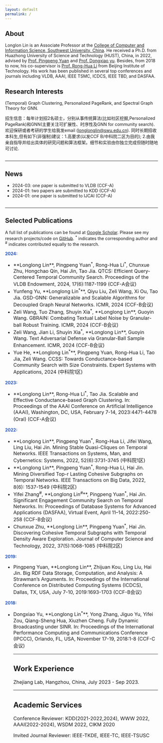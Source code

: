 ```yaml
---
layout: default
permalink: /
---
```


## About
Longlon Lin is an Associate Professor at the [College of Computer and Information Science, Southwest University, China](http://cis.swu.edu.cn/info/1014/2195.htm). He received  a Ph.D. from Huazhong University of Science and Technology (HUST), China, in 2022, advised by [Prof. Pingpeng Yuan](http://faculty.hust.edu.cn/ppyuan/zh_CN/index/1624441/list/index.htm) and [Prof. Dongxiao yu](https://www.cs.sdu.edu.cn/info/1070/5367.htm). Besides, from 2018 to now, his co-supervisor is [Prof. Rong-Hua Li](https://ronghuali.github.io/ronghuali.html) from Beijing Institute of Technology. His work has been published in several top conferences and journals  including VLDB, AAAI, IEEE TSMC, ICDCS, IEEE TBD, and DASFAA.  

## Research Interests
 (Temporal) Graph Clustering, Personalized PageRank, and Spectral Graph Theory for GNN. 

招生信息：每年计划招2名硕士，分别从事传统算法(比如社区挖掘,Personalized PageRank)和GNN(主要关注可扩展性、时序性及GNN for community search). 欢迎保研或者考研的学生给我发email (longlonglin@swu.edu.cn). 同时长期招收本科生,但有如下(非强制)建议：1.高要求(以发CCF B/中科院二区为目的); 2.由我亲自指导并给出具体的研究问题和算法框架。细节和实验由你独立完成但随时随地可讨论.
<br><br>

___
## News
* 2024-03: one paper is submitted to VLDB  (CCF-A)
* 2024-01: two papers are submitted to KDD  (CCF-A)
* 2024-01: one paper is submitted to IJCAI  (CCF-A)
<br><br>

___
## Selected Publications
A full list of publications can be found at [Google Scholar](https://scholar.lanfanshu.cn/citations?user=TgqGrv3_ytYC&hl=zh-CN&oi=ao). Please see my research projects/code on [GitHub](https://github.com/longlonglin). <sup>*</sup> indicates the corresponding author and <sup>#</sup> indicates contributed equally to the research.
<br><be>

   <p> <b> <font color="#2554C7">2024:</font> </b> </p>
<font size="3"> 
<ul>

<li>
**Longlong Lin**, Pingpeng Yuan<sup>*</sup>, Rong-Hua Li<sup>*</sup>, Chunxue Zhu, Hongchao Qin, Hai Jin, Tao Jia. QTCS: Efficient Query-Centered Temporal Community Search. Proceedings of the VLDB Endowment, 2024, 17(6):1187-1199 (CCF-A会议)
</li>	

<li>
Yunfeng Yu, **Longlong Lin<sup>*</sup>**, Qiyu Liu, Zeli Wang, Xi Ou, Tao Jia. GSD-GNN: Generalizable and Scalable Algorithms for Decoupled Graph Neural Networks. ICMR, 2024 (CCF-B会议)
</li>	


<li>
Zeli Wang, Tuo Zhang, Shuyin Xia<sup>*</sup>, **Longlong Lin**, Guoyin Wang. GBRAIN: Combating Textual Label Noise by Granular-ball Robust Training. ICMR, 2024 (CCF-B会议) 
</li>	


<li>
Zeli Wang, Jian Li, Shuyin Xia<sup>*</sup>, **Longlong Lin**, Guoyin Wang. Text Adversarial Defense via Granular-Ball Sample Enhancement. ICMR, 2024 (CCF-B会议)
</li>	


<li>
Yue He, **Longlong Lin<sup>*</sup>**, Pingpeng Yuan, Rong-Hua Li, Tao Jia, Zeli Wang. CCSS: Towards Conductance-based Community Search with Size Constraints. Expert Systems with Applications, 2024 (中科院1区)
</li>	




  
   </ul>
</font>


   <p> <b> <font color="#2554C7">2023:</font> </b> </p>
<font size="3"> 
<ul>


<li>
**Longlong Lin**, Rong-Hua Li<sup>*</sup>, Tao Jia. Scalable and Effective Conductance-based Graph Clustering. In: Proceedings of the AAAI Conference on Artificial Intelligence (AAAI), Washington, DC, USA, February 7-14, 2023:4471-4478 (Oral)  (CCF-A会议)
</li>	


   </ul>
</font>


   <p> <b> <font color="#2554C7">2022:</font> </b> </p>
<font size="3"> 
<ul>


<li>
**Longlong Lin**, Pingpeng Yuan<sup>*</sup>, Rong-Hua Li, Jifei Wang, Ling Liu, Hai Jin. Mining Stable Quasi-Cliques on Temporal Networks.  IEEE Transactions on Systems, Man, and Cybernetics: Systems, 2022, 52(6):3731-3745 (中科院1区)
</li>	


<li>
**Longlong Lin**, Pingpeng Yuan<sup>*</sup>, Rong-Hua Li, Hai Jin. Mining Diversified Top-r Lasting Cohesive Subgraphs on Temporal Networks. IEEE Transactions on Big Data, 2022, 8(6): 1537-1549 (中科院2区)
</li>	


<li>
Yifei Zhang<sup>#</sup>, **Longlong Lin<sup>#</sup>**, Pingpeng Yuan<sup>*</sup>, Hai Jin. Significant Engagement Community Search on Temporal Networks. In: Proceedings of Database Systems for Advanced Applications (DASFAA), Virtual Event, April 11–14, 2022:250-258  (CCF-B会议)
</li>	

<li>
Chunxue Zhu, **Longlong Lin**, Pingpeng Yuan<sup>*</sup>, Hai Jin.  Discovering Cohesive Temporal Subgraphs with Temporal Density Aware Exploration. Journal of Computer Science and Technology, 2022, 37(5):1068-1085 (中科院2区)
</li>	

   </ul>
</font>

   <p> <b> <font color="#2554C7">2019:</font> </b> </p>
<font size="3"> 
<ul>


<li>
Pingpeng Yuan, **Longlong Lin**, Zhijuan Kou, Ling Liu, Hai Jin. Big RDF Data Storage, Computation, and Analysis: A Strawman’s Arguments. In: Proceedings of the International Conference on Distributed Computing Systems (ICDCS), Dallas, TX, USA, July 7-10, 2019:1693-1703 (CCF-B会议)
</li>	


   </ul>
</font>

   <p> <b> <font color="#2554C7">2018:</font> </b> </p>
<font size="3"> 
<ul>

<li>
Dongxiao Yu, **Longlong Lin<sup>*</sup>**, Yong Zhang, Jiguo Yu, Yifei Zou, Qiang-Sheng Hua, Xiuzhen Cheng. Fully Dynamic Broadcasting under SINR. In: Proceedings of the International Performance Computing and Communications Conference (IPCCC), Orlando, FL, USA, November 17-19, 2018:1-8 (CCF-C会议)


 
___
## Work Experience
Zhejiang Lab, Hangzhou, China, July 2023 - Sep 2023.


___
## Academic Services

Conference Reviewer: KDD(2021-2022,2024), WWW 2022, AAAI(2022-2024), WSDM 2022, CIKM 2020

Invited Journal Reviewer: IEEE-TKDE, IEEE-TC, IEEE-TSUSC












